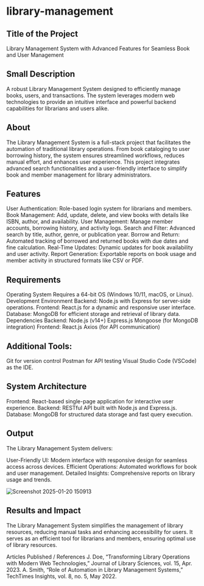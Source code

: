 # library-management

## Title of the Project
Library Management System with Advanced Features for Seamless Book and User Management

## Small Description
A robust Library Management System designed to efficiently manage books, users, and transactions. The system leverages modern web technologies to provide an intuitive interface and powerful backend capabilities for librarians and users alike.

## About
The Library Management System is a full-stack project that facilitates the automation of traditional library operations. From book cataloging to user borrowing history, the system ensures streamlined workflows, reduces manual effort, and enhances user experience. This project integrates advanced search functionalities and a user-friendly interface to simplify book and member management for library administrators.

## Features
User Authentication: Role-based login system for librarians and members.
Book Management: Add, update, delete, and view books with details like ISBN, author, and availability.
User Management: Manage member accounts, borrowing history, and activity logs.
Search and Filter: Advanced search by title, author, genre, or publication year.
Borrow and Return: Automated tracking of borrowed and returned books with due dates and fine calculation.
Real-Time Updates: Dynamic updates for book availability and user activity.
Report Generation: Exportable reports on book usage and member activity in structured formats like CSV or PDF.
## Requirements
Operating System
Requires a 64-bit OS (Windows 10/11, macOS, or Linux).
Development Environment
Backend: Node.js with Express for server-side operations.
Frontend: React.js for a dynamic and responsive user interface.
Database: MongoDB for efficient storage and retrieval of library data.
Dependencies
Backend:
Node.js (v14+)
Express.js
Mongoose (for MongoDB integration)
Frontend:
React.js
Axios (for API communication)
## Additional Tools:
Git for version control
Postman for API testing
Visual Studio Code (VSCode) as the IDE.
## System Architecture
Frontend: React-based single-page application for interactive user experience.
Backend: RESTful API built with Node.js and Express.js.
Database: MongoDB for structured data storage and fast query execution.
## Output
The Library Management System delivers:

User-Friendly UI: Modern interface with responsive design for seamless access across devices.
Efficient Operations: Automated workflows for book and user management.
Detailed Insights: Comprehensive reports on library usage and trends.

![Screenshot 2025-01-20 150913](https://github.com/user-attachments/assets/5fbf9204-ad2b-4954-889b-362b577294a7)


## Results and Impact
The Library Management System simplifies the management of library resources, reducing manual tasks and enhancing accessibility for users. It serves as an efficient tool for librarians and members, ensuring optimal use of library resources.

Articles Published / References
J. Doe, “Transforming Library Operations with Modern Web Technologies,” Journal of Library Sciences, vol. 15, Apr. 2023.
A. Smith, “Role of Automation in Library Management Systems,” TechTimes Insights, vol. 8, no. 5, May 2022.
